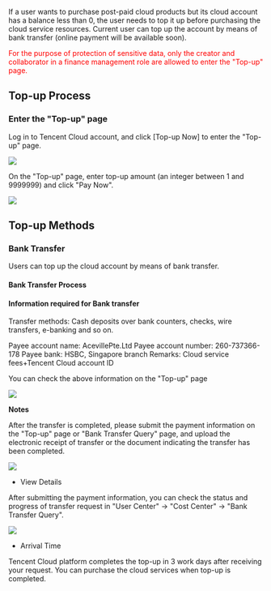 If a user wants to purchase post-paid cloud products but its cloud account has a balance less than 0, the user needs to top it up before purchasing the cloud service resources. Current user can top up the account by means of bank transfer (online payment will be available soon).

<font color="red">For the purpose of protection of sensitive data, only the creator and collaborator in a finance management role are allowed to enter the "Top-up" page.</font>

## Top-up Process

### Enter the "Top-up" page

Log in to Tencent Cloud account, and click [Top-up Now] to enter the "Top-up" page.

![](//mc.qcloudimg.com/static/img/5b212f9def7db364b31d3377329396b3/image.png)

On the "Top-up" page, enter top-up amount (an integer between 1 and 9999999) and click "Pay Now".

![](//mc.qcloudimg.com/static/img/fc7c2ca289b4606af105e9631b8b8922/image.png)

## Top-up Methods



### Bank Transfer

Users can top up the cloud account by means of bank transfer.

#### Bank Transfer Process

#### Information required for Bank transfer

Transfer methods: Cash deposits over bank counters, checks, wire transfers, e-banking and so on.

Payee account name: AcevillePte.Ltd
Payee account number: 260-737366-178
Payee bank: HSBC, Singapore branch
Remarks: Cloud service fees+Tencent Cloud account ID

You can check the above information on the "Top-up" page

![](//mc.qcloudimg.com/static/img/4511a6d80f79742dcec8c3ad33b5620d/image.png)

**Notes**

After the transfer is completed, please submit the payment information on the "Top-up" page or "Bank Transfer Query" page, and upload the electronic receipt of transfer or the document indicating the transfer has been completed.

![](//mccdn.qcloud.com/static/img/6d35d2a87c8f11fd9d976c1aad5092f2/image.png)

- View Details

After submitting the payment information, you can check the status and progress of transfer request in "User Center" -> "Cost Center" -> "Bank Transfer Query".

![](//mc.qcloudimg.com/static/img/fdb2df0eee28c3627bc783f2bc7a22ae/image.png)

- Arrival Time

Tencent Cloud platform completes the top-up in 3 work days after receiving your request. You can purchase the cloud services when top-up is completed.


